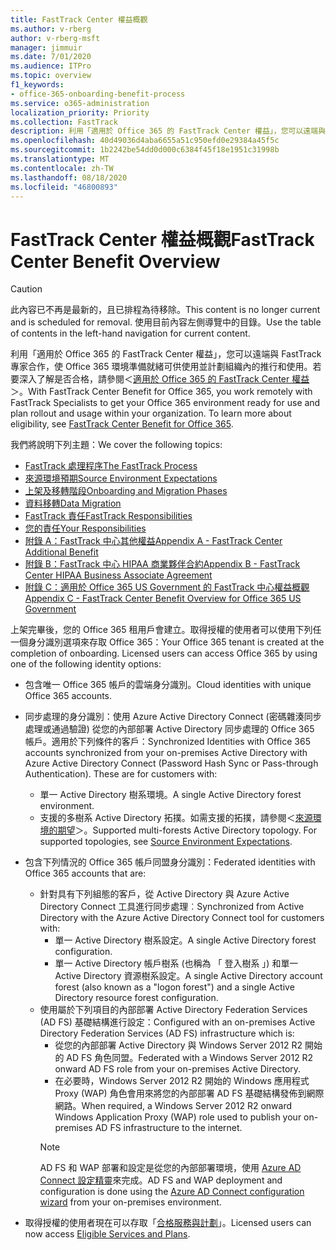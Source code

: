 ```yaml
---
title: FastTrack Center 權益概觀
ms.author: v-rberg
author: v-rberg-msft
manager: jimmuir
ms.date: 7/01/2020
ms.audience: ITPro
ms.topic: overview
f1_keywords:
- office-365-onboarding-benefit-process
ms.service: o365-administration
localization_priority: Priority
ms.collection: FastTrack
description: 利用「適用於 Office 365 的 FastTrack Center 權益」，您可以遠端與 FastTrack 專家合作，使 Office 365 環境準備就緒可供使用並計劃組織內的推行和使用。若要深入了解是否合格，請參閱＜適用於 Office 365 的 FastTrack Center 權益＞。
ms.openlocfilehash: 40d49036d4aba6655a51c950efd0e29384a45f5c
ms.sourcegitcommit: 1b2242be54dd0d000c6384f45f18e1951c31998b
ms.translationtype: MT
ms.contentlocale: zh-TW
ms.lasthandoff: 08/18/2020
ms.locfileid: "46800893"
---
```

# <a name="fasttrack-center-benefit-overview"></a><span data-ttu-id="58a45-104">FastTrack Center 權益概觀</span><span class="sxs-lookup"><span data-stu-id="58a45-104">FastTrack Center Benefit Overview</span></span>

> [!CAUTION]
> <span data-ttu-id="58a45-105">此內容已不再是最新的，且已排程為待移除。</span><span class="sxs-lookup"><span data-stu-id="58a45-105">This content is no longer current and is scheduled for removal.</span></span> <span data-ttu-id="58a45-106">使用目前內容左側導覽中的目錄。</span><span class="sxs-lookup"><span data-stu-id="58a45-106">Use the table of contents in the left-hand navigation for current content.</span></span>

<span data-ttu-id="58a45-p103">利用「適用於 Office 365 的 FastTrack Center 權益」，您可以遠端與 FastTrack 專家合作，使 Office 365 環境準備就緒可供使用並計劃組織內的推行和使用。若要深入了解是否合格，請參閱＜[適用於 Office 365 的 FastTrack Center 權益](O365-fasttrack-benefit-for-office-365.md)＞。</span><span class="sxs-lookup"><span data-stu-id="58a45-p103">With FastTrack Center Benefit for Office 365, you work remotely with FastTrack Specialists to get your Office 365 environment ready for use and plan rollout and usage within your organization. To learn more about eligibility, see [FastTrack Center Benefit for Office 365](O365-fasttrack-benefit-for-office-365.md).</span></span>
  
<span data-ttu-id="58a45-109">我們將說明下列主題：</span><span class="sxs-lookup"><span data-stu-id="58a45-109">We cover the following topics:</span></span>
- [<span data-ttu-id="58a45-110">FastTrack 處理程序</span><span class="sxs-lookup"><span data-stu-id="58a45-110">The FastTrack Process</span></span>](O365-fasttrack-process.md) 
- [<span data-ttu-id="58a45-111">來源環境預期</span><span class="sxs-lookup"><span data-stu-id="58a45-111">Source Environment Expectations</span></span>](O365-source-environment-expectations.md)
- [<span data-ttu-id="58a45-112">上架及移轉階段</span><span class="sxs-lookup"><span data-stu-id="58a45-112">Onboarding and Migration Phases</span></span>](O365-onboarding-and-migration.md)
- [<span data-ttu-id="58a45-113">資料移轉</span><span class="sxs-lookup"><span data-stu-id="58a45-113">Data Migration</span></span>](O365-data-migration.md)
- [<span data-ttu-id="58a45-114">FastTrack 責任</span><span class="sxs-lookup"><span data-stu-id="58a45-114">FastTrack Responsibilities</span></span>](O365-fasttrack-responsibilities.md)
- [<span data-ttu-id="58a45-115">您的責任</span><span class="sxs-lookup"><span data-stu-id="58a45-115">Your Responsibilities</span></span>](O365-your-responsibilities.md) 
- [<span data-ttu-id="58a45-116">附錄 A：FastTrack 中心其他權益</span><span class="sxs-lookup"><span data-stu-id="58a45-116">Appendix A - FastTrack Center Additional Benefit</span></span>](O365-fasttrack-additional-benefits.md)
- [<span data-ttu-id="58a45-117">附錄 B：FastTrack 中心 HIPAA 商業夥伴合約</span><span class="sxs-lookup"><span data-stu-id="58a45-117">Appendix B - FastTrack Center HIPAA Business Associate Agreement</span></span>](O365-hipaa-business-associate-agreement.md)
- [<span data-ttu-id="58a45-118">附錄 C：適用於 Office 365 US Government 的 FastTrack 中心權益概觀</span><span class="sxs-lookup"><span data-stu-id="58a45-118">Appendix C - FastTrack Center Benefit Overview for Office 365 US Government</span></span>](US-Gov-appendix-overview.md)
    
<span data-ttu-id="58a45-p104">上架完畢後，您的 Office 365 租用戶會建立。取得授權的使用者可以使用下列任一個身分識別選項來存取 Office 365：</span><span class="sxs-lookup"><span data-stu-id="58a45-p104">Your Office 365 tenant is created at the completion of onboarding. Licensed users can access Office 365 by using one of the following identity options:</span></span>
- <span data-ttu-id="58a45-121">包含唯一 Office 365 帳戶的雲端身分識別。</span><span class="sxs-lookup"><span data-stu-id="58a45-121">Cloud identities with unique Office 365 accounts.</span></span>
- <span data-ttu-id="58a45-p105">同步處理的身分識別：使用 Azure Active Directory Connect (密碼雜湊同步處理或通過驗證) 從您的內部部署 Active Directory 同步處理的 Office 365 帳戶。適用於下列條件的客戶：</span><span class="sxs-lookup"><span data-stu-id="58a45-p105">Synchronized Identities with Office 365 accounts synchronized from your on-premises Active Directory with Azure Active Directory Connect (Password Hash Sync or Pass-through Authentication). These are for customers with:</span></span>
  - <span data-ttu-id="58a45-124">單一 Active Directory 樹系環境。</span><span class="sxs-lookup"><span data-stu-id="58a45-124">A single Active Directory forest environment.</span></span>
  - <span data-ttu-id="58a45-p106">支援的多樹系 Active Directory 拓撲。如需支援的拓撲，請參閱＜[來源環境的期望](O365-source-environment-expectations.md)＞。</span><span class="sxs-lookup"><span data-stu-id="58a45-p106">Supported multi-forests Active Directory topology. For supported topologies, see [Source Environment Expectations](O365-source-environment-expectations.md).</span></span>
- <span data-ttu-id="58a45-127">包含下列情況的 Office 365 帳戶同盟身分識別：</span><span class="sxs-lookup"><span data-stu-id="58a45-127">Federated identities with Office 365 accounts that are:</span></span>
  - <span data-ttu-id="58a45-128">針對具有下列組態的客戶，從 Active Directory 與 Azure Active Directory Connect 工具進行同步處理︰</span><span class="sxs-lookup"><span data-stu-id="58a45-128">Synchronized from Active Directory with the Azure Active Directory Connect tool for customers with:</span></span>
      - <span data-ttu-id="58a45-129">單一 Active Directory 樹系設定。</span><span class="sxs-lookup"><span data-stu-id="58a45-129">A single Active Directory forest configuration.</span></span>
      - <span data-ttu-id="58a45-130">單一 Active Directory 帳戶樹系 (也稱為 「 登入樹系 」) 和單一 Active Directory 資源樹系設定。</span><span class="sxs-lookup"><span data-stu-id="58a45-130">A single Active Directory account forest (also known as a "logon forest") and a single Active Directory resource forest configuration.</span></span>
  - <span data-ttu-id="58a45-131">使用屬於下列項目的內部部署 Active Directory Federation Services (AD FS) 基礎結構進行設定：</span><span class="sxs-lookup"><span data-stu-id="58a45-131">Configured with an on-premises Active Directory Federation Services (AD FS) infrastructure which is:</span></span>
      - <span data-ttu-id="58a45-132">從您的內部部署 Active Directory 與 Windows Server 2012 R2 開始的 AD FS 角色同盟。</span><span class="sxs-lookup"><span data-stu-id="58a45-132">Federated with a Windows Server 2012 R2 onward AD FS role from your on-premises Active Directory.</span></span>
      - <span data-ttu-id="58a45-133">在必要時，Windows Server 2012 R2 開始的 Windows 應用程式 Proxy (WAP) 角色會用來將您的內部部署 AD FS 基礎結構發佈到網際網路。</span><span class="sxs-lookup"><span data-stu-id="58a45-133">When required, a Windows Server 2012 R2 onward Windows Application Proxy (WAP) role used to publish your on-premises AD FS infrastructure to the internet.</span></span>
    > [!NOTE]
    > <span data-ttu-id="58a45-134">AD FS 和 WAP 部署和設定是從您的內部部署環境，使用 [Azure AD Connect 設定精靈](https://go.microsoft.com/fwlink/?linkid=844794)來完成。</span><span class="sxs-lookup"><span data-stu-id="58a45-134">AD FS and WAP deployment and configuration is done using the [Azure AD Connect configuration wizard](https://go.microsoft.com/fwlink/?linkid=844794) from your on-premises environment.</span></span> 
  
- <span data-ttu-id="58a45-135">取得授權的使用者現在可以存取「[合格服務與計劃](M365-eligible-services-and-plans.md)」。</span><span class="sxs-lookup"><span data-stu-id="58a45-135">Licensed users can now access [Eligible Services and Plans](M365-eligible-services-and-plans.md).</span></span>

